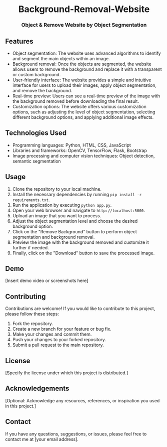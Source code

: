 <div align="center">
  <h1>Background-Removal-Website</h1>
  <h3>Object & Remove Website by Object Segmentation</h3>

</div>




## Features

- Object segmentation: The website uses advanced algorithms to identify and segment the main objects within an image.
- Background removal: Once the objects are segmented, the website allows users to remove the background and replace it with a transparent or custom background.
- User-friendly interface: The website provides a simple and intuitive interface for users to upload their images, apply object segmentation, and remove the background.
- Real-time preview: Users can see a real-time preview of the image with the background removed before downloading the final result.
- Customization options: The website offers various customization options, such as adjusting the level of object segmentation, selecting different background options, and applying additional image effects.

## Technologies Used

- Programming languages: Python, HTML, CSS, JavaScript
- Libraries and frameworks: OpenCV, TensorFlow, Flask, Bootstrap
- Image processing and computer vision techniques: Object detection, semantic segmentation

## Usage

1. Clone the repository to your local machine.
2. Install the necessary dependencies by running `pip install -r requirements.txt`.
3. Run the application by executing `python app.py`.
4. Open your web browser and navigate to `http://localhost:5000`.
5. Upload an image that you want to process.
6. Adjust the object segmentation level and choose the desired background option.
7. Click on the "Remove Background" button to perform object segmentation and background removal.
8. Preview the image with the background removed and customize it further if needed.
9. Finally, click on the "Download" button to save the processed image.

## Demo

[Insert demo video or screenshots here]

## Contributing

Contributions are welcome! If you would like to contribute to this project, please follow these steps:

1. Fork the repository.
2. Create a new branch for your feature or bug fix.
3. Make your changes and commit them.
4. Push your changes to your forked repository.
5. Submit a pull request to the main repository.

## License

[Specify the license under which this project is distributed.]

## Acknowledgements

[Optional: Acknowledge any resources, references, or inspiration you used in this project.]

## Contact

If you have any questions, suggestions, or issues, please feel free to contact me at [your email address].

